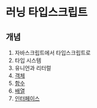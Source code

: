 # 러닝 타입스크립트

## 개념

1. 자바스크립트에서 타입스크립트로
2. 타입 시스템
3. 유니언과 리터럴
4. [객체](./ch4-object.md)
5. [함수](./ch5-function.md)
6. [배열](./ch6-array.md)
7. [인터페이스](./ch7-interface.md)
